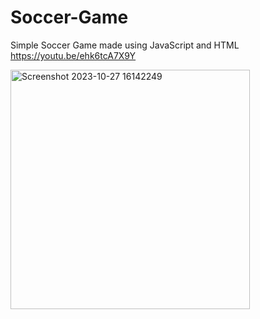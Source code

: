 # Soccer-Game
Simple Soccer Game made using JavaScript and HTML https://youtu.be/ehk6tcA7X9Y




<img width="383" alt="Screenshot 2023-10-27 16142249" src="https://github.com/ibrahim-work/Soccer-Game/assets/125925656/1df1acea-9d2d-44bd-91fc-70fb5f99b35d">
